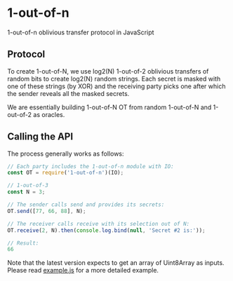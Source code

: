# 1-out-of-n
1-out-of-n oblivious transfer protocol in JavaScript

## Protocol

To create 1-out-of-N, we use log2(N) 1-out-of-2 oblivious transfers of random bits to create log2(N) random strings.  Each secret is masked with one of these strings (by XOR) and the receiving party picks one after which the sender reveals all the masked secrets.

We are essentially building 1-out-of-N OT from random 1-out-of-N and 1-out-of-2 as oracles.
<!-- cite naor1999oblivious -->

## Calling the API

The process generally works as follows:

```javascript
// Each party includes the 1-out-of-n module with IO:
const OT = require('1-out-of-n')(IO);

// 1-out-of-3
const N = 3;

// The sender calls send and provides its secrets:
OT.send([77, 66, 88], N);

// The receiver calls receive with its selection out of N:
OT.receive(2, N).then(console.log.bind(null, 'Secret #2 is:'));

// Result:
66
```

Note that the latest version expects to get an array of Uint8Array as inputs.  Please read [example.js](https://github.com/wyatt-howe/1-out-of-n/blob/master/example.js) for a more detailed example.
